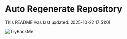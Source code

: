 # Auto Regenerate Repository

This README was last updated: 2025-10-22 17:51:01

 ![TryHackMe](https://tryhackme.com/badge/533634)